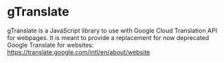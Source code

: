 # gTranslate

gTranslate is a JavaScript library to use with Google Cloud Translation API for webpages. It is meant to provide a replacement for now deprecated Google Translate for websites: https://translate.google.com/intl/en/about/website

